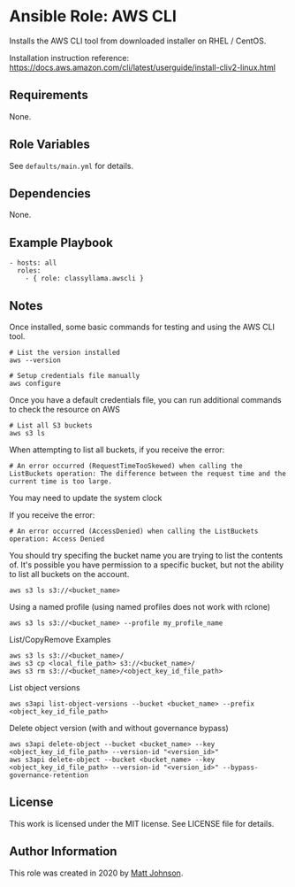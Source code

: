 # Ansible Role: AWS CLI

Installs the AWS CLI tool from downloaded installer on RHEL / CentOS.

Installation instruction reference: https://docs.aws.amazon.com/cli/latest/userguide/install-cliv2-linux.html

## Requirements

None.

## Role Variables

See `defaults/main.yml` for details.

## Dependencies

None.

## Example Playbook

    - hosts: all
      roles:
        - { role: classyllama.awscli }

## Notes

  Once installed, some basic commands for testing and using the AWS CLI tool.

    # List the version installed
    aws --version

    # Setup credentials file manually
    aws configure

  Once you have a default credentials file, you can run additional commands to check the resource on AWS

    # List all S3 buckets
    aws s3 ls

  When attempting to list all buckets, if you receive the error:
  
    # An error occurred (RequestTimeTooSkewed) when calling the ListBuckets operation: The difference between the request time and the current time is too large.

  You may need to update the system clock

  If you receive the error:
  
    # An error occurred (AccessDenied) when calling the ListBuckets operation: Access Denied
  
  You should try specifing the bucket name you are trying to list the contents of.
  It's possible you have permission to a specific bucket, but not the ability to list all buckets on the account.

    aws s3 ls s3://<bucket_name>
  
  Using a named profile (using named profiles does not work with rclone)
  
    aws s3 ls s3://<bucket_name> --profile my_profile_name

  List/CopyRemove Examples
  
    aws s3 ls s3://<bucket_name>/
    aws s3 cp <local_file_path> s3://<bucket_name>/
    aws s3 rm s3://<bucket_name>/<object_key_id_file_path>

  List object versions
  
    aws s3api list-object-versions --bucket <bucket_name> --prefix <object_key_id_file_path>
  
  Delete object version (with and without governance bypass)

    aws s3api delete-object --bucket <bucket_name> --key <object_key_id_file_path> --version-id "<version_id>"
    aws s3api delete-object --bucket <bucket_name> --key <object_key_id_file_path> --version-id "<version_id>" --bypass-governance-retention

## License

This work is licensed under the MIT license. See LICENSE file for details.

## Author Information

This role was created in 2020 by [Matt Johnson](https://github.com/mttjohnson/).
